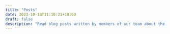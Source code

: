```yaml
---
title: "Posts"
date: 2023-10-18T11:10:21+10:00
draft: false
description: "Read blog posts written by members of our team about the Language Research domain. "
---
```



